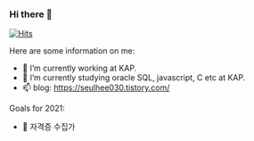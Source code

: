 ### Hi there 👋

[![Hits](https://hits.seeyoufarm.com/api/count/incr/badge.svg?url=https%3A%2F%2Fgithub.com%2Fpakseulhee&count_bg=%23428AC0&title_bg=%23555555&icon=&icon_color=%23E7E7E7&title=hits&edge_flat=false)](https://hits.seeyoufarm.com)


Here are some information on me:

- 🔭 I’m currently working at KAP.
- 🌱 I’m currently studying oracle SQL, javascript, C etc at KAP.
- 📫 blog: https://seulhee030.tistory.com/


Goals for 2021:

- 💼 자격증 수집가 
